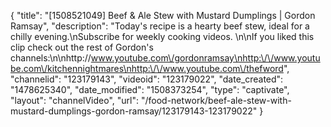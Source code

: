 {
    "title": "[1508521049] Beef & Ale Stew with Mustard Dumplings | Gordon Ramsay",
    "description": "Today's recipe is a hearty beef stew, ideal for a chilly evening.\nSubscribe for weekly cooking videos. \n\nIf you liked this clip check out the rest of Gordon's channels:\n\nhttp:\/\/www.youtube.com\/gordonramsay\nhttp:\/\/www.youtube.com\/kitchennightmares\nhttp:\/\/www.youtube.com\/thefword",
    "channelid": "123179143",
    "videoid": "123179022",
    "date_created": "1478625340",
    "date_modified": "1508373254",
    "type": "captivate",
    "layout": "channelVideo",
    "url": "\/food-network\/beef-ale-stew-with-mustard-dumplings-gordon-ramsay\/123179143-123179022"
}